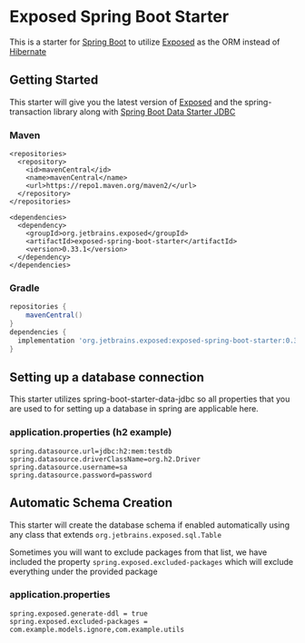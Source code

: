 # Exposed Spring Boot Starter

This is a starter for [Spring Boot](https://spring.io/projects/spring-boot) to utilize [Exposed](https://github.com/JetBrains/Exposed) as the ORM instead of [Hibernate](https://hibernate.org/)

## Getting Started
This starter will give you the latest version of [Exposed](https://github.com/JetBrains/Exposed) and the spring-transaction library along with [Spring Boot Data Starter JDBC](https://mvnrepository.com/artifact/org.springframework.boot/spring-boot-starter-data-jdbc)
### Maven
```mxml
<repositories>
  <repository>
    <id>mavenCentral</id>
    <name>mavenCentral</name>
    <url>https://repo1.maven.org/maven2/</url>
  </repository>
</repositories>

<dependencies>
  <dependency>
    <groupId>org.jetbrains.exposed</groupId>
    <artifactId>exposed-spring-boot-starter</artifactId>
    <version>0.33.1</version>
  </dependency>
</dependencies>
```
### Gradle
```groovy
repositories {
    mavenCentral()
}
dependencies {
  implementation 'org.jetbrains.exposed:exposed-spring-boot-starter:0.33.1'
}
```

## Setting up a database connection
This starter utilizes spring-boot-starter-data-jdbc so all properties that you are used to for setting up a database in spring are applicable here.

### application.properties (h2 example)
```properties
spring.datasource.url=jdbc:h2:mem:testdb
spring.datasource.driverClassName=org.h2.Driver
spring.datasource.username=sa
spring.datasource.password=password
```

## Automatic Schema Creation
This starter will create the database schema if enabled automatically using any class that extends `org.jetbrains.exposed.sql.Table`

Sometimes you will want to exclude packages from that list, we have included the property `spring.exposed.excluded-packages` which will exclude everything under the provided package

### application.properties
```properties
spring.exposed.generate-ddl = true
spring.exposed.excluded-packages = com.example.models.ignore,com.example.utils
```

